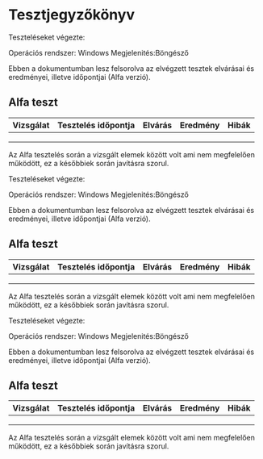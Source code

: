 # Tesztjegyzőkönyv

Teszteléseket végezte: 

Operációs rendszer: Windows
Megjelenités:Böngésző

Ebben a dokumentumban lesz felsorolva az elvégzett tesztek elvárásai és eredményei, illetve időpontjai (Alfa verzió).

## Alfa teszt

| Vizsgálat | Tesztelés időpontja | Elvárás | Eredmény | Hibák |
| :---: | --- | --- | --- | --- |
| | | |  |  |
|  |  |  |  |  |
| |  |  |  |  |

Az Alfa tesztelés során a vizsgált elemek között volt ami nem megfelelően működött, ez a későbbiek során javításra szorul.

Teszteléseket végezte: 

Operációs rendszer: Windows
Megjelenités:Böngésző

Ebben a dokumentumban lesz felsorolva az elvégzett tesztek elvárásai és eredményei, illetve időpontjai (Alfa verzió).

## Alfa teszt

| Vizsgálat | Tesztelés időpontja | Elvárás | Eredmény | Hibák |
| :---: | --- | --- | --- | --- |
| | | |  |  |
|  |  |  |  |  |
| |  |  |  |  |

Az Alfa tesztelés során a vizsgált elemek között volt ami nem megfelelően működött, ez a későbbiek során javításra szorul.


Teszteléseket végezte: 

Operációs rendszer: Windows
Megjelenités:Böngésző

Ebben a dokumentumban lesz felsorolva az elvégzett tesztek elvárásai és eredményei, illetve időpontjai (Alfa verzió).

## Alfa teszt

| Vizsgálat | Tesztelés időpontja | Elvárás | Eredmény | Hibák |
| :---: | --- | --- | --- | --- |
| | | |  |  |
|  |  |  |  |  |
| |  |  |  |  |

Az Alfa tesztelés során a vizsgált elemek között volt ami nem megfelelően működött, ez a későbbiek során javításra szorul.
